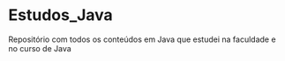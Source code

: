 # Estudos_Java
Repositório com todos os conteúdos em Java que estudei na faculdade e no curso de Java
